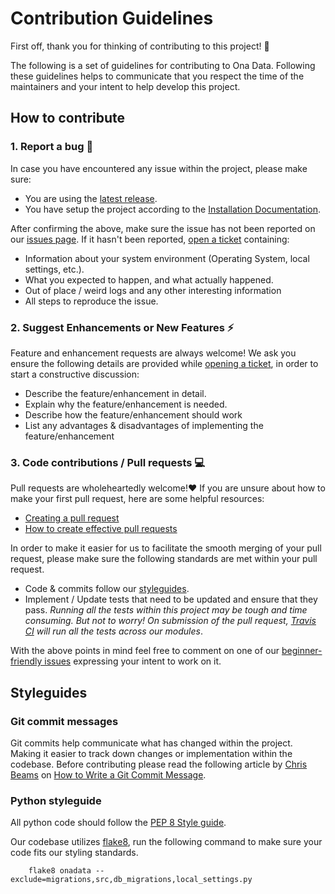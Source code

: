 # Contribution Guidelines

First off, thank you for thinking of contributing to this project! 🥳

The following is a set of guidelines for contributing to Ona Data. Following these guidelines helps to communicate that you respect the time of the maintainers and your intent to help develop this project.

## How to contribute

### 1. Report a bug 🐛

In case you have encountered any issue within the project, please make sure:

- You are using the [latest release](http://github.com/onaio/onadata/releases).
- You have setup the project according to the [Installation Documentation](https://api.ona.io/static/docs/install.html).

After confirming the above, make sure the issue has not been reported on our [issues page](https://github.com/onaio/onadata/issues). If it hasn't been reported, [open a ticket](https://github.com/onaio/onadata/issues/new) containing:

- Information about your system environment (Operating System, local settings, etc.).
- What you expected to happen, and what actually happened.
- Out of place / weird logs and any other interesting information
- All steps to reproduce the issue.

### 2. Suggest Enhancements or New Features ⚡

Feature and enhancement requests are always welcome! We ask you ensure the following details are provided while [opening a ticket](https://github.com/onaio/onadata/issues/new), in order to start a constructive discussion:

- Describe the feature/enhancement in detail.
- Explain why the feature/enhancement is needed.
- Describe how the feature/enhancement should work
- List any advantages & disadvantages of implementing the feature/enhancement

### 3. Code contributions / Pull requests 💻

Pull requests are wholeheartedly welcome!❤️ If you are unsure about how to make your first pull request, here are some helpful resources:

- [Creating a pull request](https://help.github.com/en/github/collaborating-with-issues-and-pull-requests/creating-a-pull-request)
- [How to create effective pull requests](https://dev.to/mpermar/how-to-create-effective-pull-requests-2m8e)

In order to make it easier for us to facilitate the smooth merging of your pull request, please make sure the following standards are met within your pull request.

- Code & commits follow our [styleguides](#styleguide).
- Implement / Update tests that need to be updated and ensure that they pass. _Running all the tests within this project may be tough and time consuming. But not to worry! On submission of the pull request, [Travis CI](travis-ci.org/) will run all the tests across our modules_.

With the above points in mind feel free to comment on one of our [beginner-friendly issues](https://github.com/onaio/onadata/issues?q=is%3Aissue+is%3Aopen+label%3A%22Good+First+Issue%22) expressing your intent to work on it.

## Styleguides

### Git commit messages

Git commits help communicate what has changed within the project. Making it easier to track down changes or implementation within the codebase. Before contributing please read the following article by [Chris Beams](https://chris.beams.io) on [How to Write a Git Commit Message](https://chris.beams.io/posts/git-commit/).

### Python styleguide

All python code should follow the [PEP 8 Style guide](https://www.python.org/dev/peps/pep-0008/).

Our codebase utilizes [flake8](https://pypi.org/project/flake8/), run the following command to make sure your code fits our styling standards.

```shell
    flake8 onadata --exclude=migrations,src,db_migrations,local_settings.py
```
